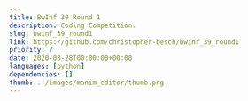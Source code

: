 ```yaml
---
title: BwInf 39 Round 1
description: Coding Competition.
slug: bwinf_39_round1
link: https://github.com/christopher-besch/bwinf_39_round1
priority: 7
date: 2020-08-28T00:00:00+00:00
languages: [python]
dependencies: []
thumb: ../images/manim_editor/thumb.png
---
```



